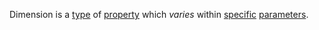 Dimension is a [type](https://github.com/gcassel/Modular-Organization-Terminology/blob/master/terms/type.md) of [property](https://github.com/gcassel/Modular-Organization-Terminology/blob/master/terms/property.md) which *varies* within [specific](https://github.com/gcassel/Modular-Organization-Terminology/blob/master/terms/specific.md) [parameters](https://github.com/gcassel/Modular-Organization-Terminology/blob/master/terms/parameter.md). 
